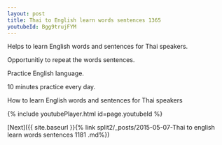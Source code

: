 ```yaml
---
layout: post
title: Thai to English learn words sentences 1365 
youtubeId: Bgg9trujFYM
---
```

 
 
Helps to learn English words and sentences for Thai speakers.

Opportunitiy to repeat the words sentences. 

Practice English language. 
 
10 minutes practice every day. 
 
How to learn English words and sentences for Thai speakers 
 
{% include youtubePlayer.html id=page.youtubeId %}
 
 
[Next]({{ site.baseurl }}{% link  split2/_posts/2015-05-07-Thai to english learn words sentences 1181 .md%})
 
